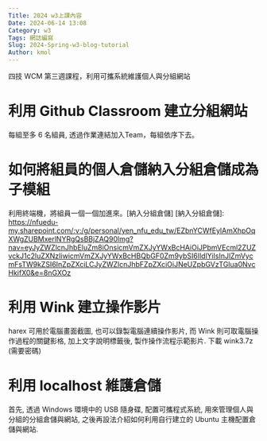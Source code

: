 ```yaml
---
Title: 2024 w3上課內容
Date: 2024-06-14 13:08
Category: w3
Tags: 網誌編寫
Slug: 2024-Spring-w3-blog-tutorial
Author: kmol
---
```


四技 WCM 第三週課程，利用可攜系統維護個人與分組網站

<!-- PELICAN_END_SUMMARY -->

# 利用 Github Classroom 建立分組網站
每組至多 6 名組員, 透過作業連結加入Team，每組依序下去。

# 如何將組員的個人倉儲納入分組倉儲成為子模組
利用終端機，將組員一個一個加進來。[納入分組倉儲]
[納入分組倉儲]: https://nfuedu-my.sharepoint.com/:v:/g/personal/yen_nfu_edu_tw/EZbnYCWfEylAmXhpOqXWgZUBMxerlNYRgQsBBjZAQ90lmg?nav=eyJyZWZlcnJhbEluZm8iOnsicmVmZXJyYWxBcHAiOiJPbmVEcml2ZUZvckJ1c2luZXNzIiwicmVmZXJyYWxBcHBQbGF0Zm9ybSI6IldlYiIsInJlZmVycmFsTW9kZSI6InZpZXciLCJyZWZlcnJhbFZpZXciOiJNeUZpbGVzTGlua0NvcHkifX0&e=8nGXOz

# 利用 Wink 建立操作影片
harex 可用於電腦畫面截圖, 也可以錄製電腦連續操作影片, 而 Wink 則可取電腦操作過程的關鍵影格, 加上文字說明標籤後, 製作操作流程示範影片.
下載 wink3.7z (需要密碼)

# 利用 localhost 維護倉儲
首先, 透過 Windows 環境中的 USB 隨身碟, 配置可攜程式系統, 用來管理個人與分組的分組倉儲與網站, 之後再設法介紹如何利用自行建立的 Ubuntu 主機配置倉儲與網站.